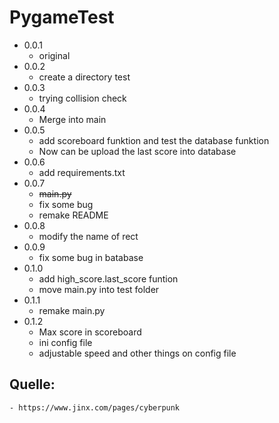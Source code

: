 # PygameTest
* 0.0.1
    - original
* 0.0.2
    - create a directory test
* 0.0.3
    - trying collision check
* 0.0.4
    - Merge into main
* 0.0.5
    - add scoreboard funktion and test the database funktion
    - Now can be upload the last score into database
* 0.0.6
    - add requirements.txt
* 0.0.7
    - ~~main.py~~
    - fix some bug
    - remake README
* 0.0.8
    - modify the name of rect
* 0.0.9
    - fix some bug in batabase
* 0.1.0
    - add high_score.last_score funtion
    - move main.py into test folder
* 0.1.1
    - remake main.py
* 0.1.2
    - Max score in scoreboard
    - ini config file
    - adjustable speed and other things on config file

## Quelle:
    - https://www.jinx.com/pages/cyberpunk
